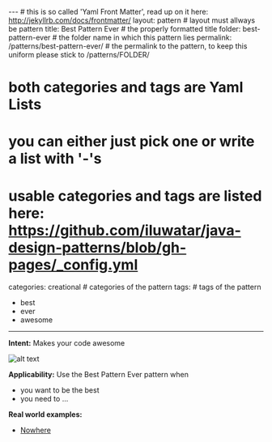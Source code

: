 --- # this is so called 'Yaml Front Matter', read up on it here: http://jekyllrb.com/docs/frontmatter/
layout: pattern # layout must allways be pattern
title: Best Pattern Ever # the properly formatted title
folder: best-pattern-ever # the folder name in which this pattern lies
permalink: /patterns/best-pattern-ever/ # the permalink to the pattern, to keep this uniform please stick to /patterns/FOLDER/

# both categories and tags are Yaml Lists
# you can either just pick one or write a list with '-'s
# usable categories and tags are listed here: https://github.com/iluwatar/java-design-patterns/blob/gh-pages/_config.yml
categories: creational # categories of the pattern
tags: # tags of the pattern
 - best
 - ever
 - awesome
---

**Intent:** Makes your code awesome

![alt text](./etc/best_pattern.png "Best Pattern Ever")

**Applicability:** Use the Best Pattern Ever pattern when

* you want to be the best
* you need to ...

**Real world examples:**

* [Nowhere](http://no.where.com)